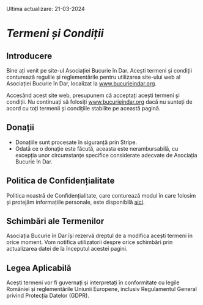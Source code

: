 Ultima actualizare: 21-03-2024

# _Termeni și Condiții_

## Introducere

Bine ați venit pe site-ul Asociației Bucurie în Dar. Acești termeni și condiții conturează regulile și reglementările pentru utilizarea site-ului web al Asociației Bucurie în Dar, localizat la www.bucurieindar.org.

Accesând acest site web, presupunem că acceptați acești termeni și condiții. Nu continuați să folosiți www.bucurieindar.org dacă nu sunteți de acord cu toți termenii și condițiile stabilite pe această pagină.

## Donații

- Donațiile sunt procesate în siguranță prin Stripe.
- Odată ce o donație este făcută, aceasta este nerambursabilă, cu excepția unor circumstanțe specifice considerate adecvate de Asociația Bucurie în Dar.

## Politica de Confidențialitate

Politica noastră de Confidențialitate, care conturează modul în care folosim și protejăm informațiile personale, este disponibilă [aici](privacy).

## Schimbări ale Termenilor

Asociația Bucurie în Dar își rezervă dreptul de a modifica acești termeni în orice moment. Vom notifica utilizatorii despre orice schimbări prin actualizarea datei de la începutul acestei pagini.

## Legea Aplicabilă

Acești termeni vor fi guvernați și interpretați în conformitate cu legile României și reglementările Uniunii Europene, inclusiv Regulamentul General privind Protecția Datelor (GDPR).

